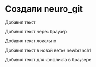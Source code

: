 # Создали neuro_git

Добавил текст

Добавил текст через браузер

Добавил текст локально

Добавил текст в новой ветке newbranch1

Добавил текст для конфликта в браузере
